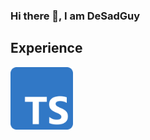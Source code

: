 ### Hi there 👋, I am DeSadGuy

<!--
**DeSadGuy/DeSadGuy** is a ✨ _special_ ✨ repository because its `README.md` (this file) appears on your GitHub profile.

-->

## Experience

<img src="typescript_logo.png" width="100" height="100" alt="logo">
